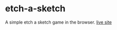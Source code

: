 # etch-a-sketch

A simple etch a sketch game in the browser. [live site](https://lost-stardust.github.io/etch-a-sketch/)
